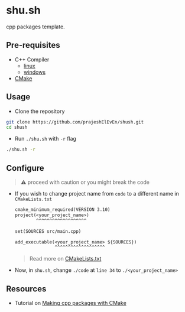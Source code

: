 # shu.sh

cpp packages template.

## Pre-requisites

- C++ Compiler
  - [linux](https://code.visualstudio.com/docs/cpp/config-linux#_prerequisites)
  - [windows](https://code.visualstudio.com/docs/cpp/config-mingw#_prerequisites)
- [CMake](https://cmake.org/download/)

## Usage

- Clone the repository

```bash
git clone https://github.com/prajeshElEvEn/shush.git
cd shush
```

- Run `./shu.sh` with `-r` flag

```bash
./shu.sh -r
```

## Configure

> ⚠️ proceed with caution or you might break the code

- If you wish to change project name from `code` to a different name in `CMakeLists.txt`

  ```txt
  cmake_minimum_required(VERSION 3.10)
  project(<your_project_name>)
          ^^^^^^^^^^^^^^^^^^^

  set(SOURCES src/main.cpp)

  add_executable(<your_project_name> ${SOURCES})
                 ^^^^^^^^^^^^^^^^^^^
  ```

  > Read more on [CMakeLists.txt](https://www.jetbrains.com/help/clion/cmakelists-txt-file.html#root-sub)

- Now, in `shu.sh`, change `./code` at `line 34` to `./<your_project_name>`

## Resources

- Tutorial on [Making cpp packages with CMake](https://cmake.org/cmake/help/latest/guide/tutorial/index.html#guide:CMake%20Tutorial)
